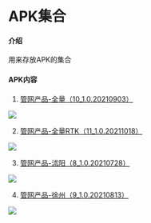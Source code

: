 # APK集合

#### 介绍
用来存放APK的集合


#### APK内容

1.  [管网产品-全量（10_1.0.20210903）](https://ghproxy.com/https://raw.githubusercontent.com/houlian0/apk-set/master/GwFrame_all_mini.apk)

![](https://ghproxy.com/https://raw.githubusercontent.com/houlian0/apk-set/master/GwFrame_all.png)


2.  [管网产品-全量RTK（11_1.0.20211018）](https://ghproxy.com/https://raw.githubusercontent.com/houlian0/apk-set/master/GwFrame_all_rtk.apk)

![](https://ghproxy.com/https://raw.githubusercontent.com/houlian0/apk-set/master/GwFrame_all_rtk.png)


3.  [管网产品-沭阳（8_1.0.20210728）](https://ghproxy.com/https://raw.githubusercontent.com/houlian0/apk-set/master/GwFrame_shuyang_mini.apk)

![](https://ghproxy.com/https://raw.githubusercontent.com/houlian0/apk-set/master/GwFrame_shuyang_mini.png)


4.  [管网产品-徐州（9_1.0.20210813）](https://ghproxy.com/https://raw.githubusercontent.com/houlian0/apk-set/master/GwFrame_xuzhou.apk)

![](https://ghproxy.com/https://raw.githubusercontent.com/houlian0/apk-set/master/GwFrame_xuzhou.png)











